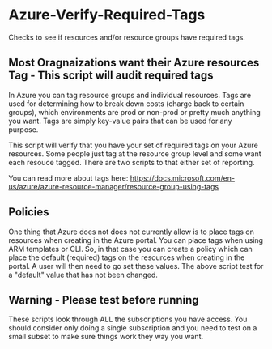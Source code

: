 
# Azure-Verify-Required-Tags
Checks to see if resources and/or resource groups have required tags.

## Most Oragnaizations want their Azure resources Tag - This script will audit required tags
In Azure you can tag resource groups and individual resources.  Tags are used for determining how to break down costs (charge back to certain groups), which environments are prod or non-prod or pretty much anything you want.  Tags are simply key-value pairs that can be used for any purpose.

This script will verify that you have your set of required tags on your Azure resources.  Some people just tag at the resource group level and some want each resouce tagged.  There are two scripts to that either set of reporting.

You can read more about tags here: https://docs.microsoft.com/en-us/azure/azure-resource-manager/resource-group-using-tags

## Policies
One thing that Azure does not does not currently allow is to place tags on resources when creating in the Azure portal.  You can place tags when using ARM templates or CLI.  So, in that case you can create a policy which can place the default (required) tags on the resources when creating in the portal.  A user will then need to go set these values.  The above script test for a "default" value that has not been changed.

## Warning - Please test before running
These scripts look through ALL the subscriptions you have access.  You should consider only doing a single subscription and you need to test on a small subset to make sure things work they way you want.
